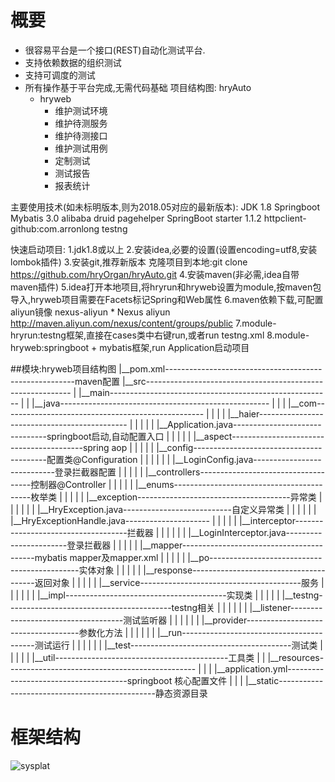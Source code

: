 # 概要
* 很容易平台是一个接口(REST)自动化测试平台.
* 支持依赖数据的组织测试
* 支持可调度的测试
* 所有操作基于平台完成,无需代码基础
项目结构图:
   hryAuto
    * hryweb
        * 维护测试环境
        * 维护待测服务
        * 维护待测接口
        * 维护测试用例
        * 定制测试
        * 测试报告
        * 报表统计

主要使用技术(如未标明版本,则为2018.05对应的最新版本):
    JDK 1.8
    Springboot
    Mybatis 3.0
    alibaba druid
    pagehelper SpringBoot starter 1.1.2
    httpclient-github:com.arronlong
    testng

快速启动项目:
    1.jdk1.8或以上
    2.安装idea,必要的设置(设置encoding=utf8,安装lombok插件)
    3.安装git,推荐新版本
      克隆项目到本地:git clone https://github.com/hryOrgan/hryAuto.git
    4.安装maven(非必需,idea自带maven插件)
    5.idea打开本地项目,将hryrun和hryweb设置为module,按maven包导入,hryweb项目需要在Facets标记Spring和Web属性
    6.maven依赖下载,可配置aliyun镜像
        <mirror>
            <id>nexus-aliyun</id>
            <mirrorOf>*</mirrorOf>
            <name>Nexus aliyun</name>
            <url>http://maven.aliyun.com/nexus/content/groups/public</url>
        </mirror>
    7.module-hryrun:testng框架,直接在cases类中右键run,或者run testng.xml
    8.module-hryweb:springboot + mybatis框架,run Application启动项目


##模块:hryweb项目结构图
|__pom.xml-------------------------------------------------------maven配置
|__src-----------------------------------------------------------
|  |__main-------------------------------------------------------
|  |  |__java----------------------------------------------------
|  |  |  |__com--------------------------------------------------
|  |  |  |  |__haier---------------------------------------------
|  |  |  |  |  |__Application.java-------------------------------springboot启动,自动配置入口
|  |  |  |  |  |__aspect-----------------------------------------spring aop
|  |  |  |  |  |__config-----------------------------------------配置类@Configuration
|  |  |  |  |  |  |__LoginConfig.java----------------------------登录拦截器配置
|  |  |  |  |  |__controllers------------------------------------控制器@Controller
|  |  |  |  |  |__enums------------------------------------------枚举类
|  |  |  |  |  |__exception--------------------------------------异常类
|  |  |  |  |  |  |__HryException.java---------------------------自定义异常类
|  |  |  |  |  |  |__HryExceptionHandle.java---------------------
|  |  |  |  |  |__interceptor------------------------------------拦截器
|  |  |  |  |  |  |__LoginInterceptor.java-----------------------登录拦截器
|  |  |  |  |  |__mapper-----------------------------------------mybatis mapper及mapper.xml
|  |  |  |  |  |__po---------------------------------------------实体对象
|  |  |  |  |  |__response---------------------------------------返回对象
|  |  |  |  |  |__service----------------------------------------服务
|  |  |  |  |  |  |__impl----------------------------------------实现类
|  |  |  |  |  |__testng-----------------------------------------testng相关
|  |  |  |  |  |  |__listener------------------------------------测试监听器
|  |  |  |  |  |  |__provider------------------------------------参数化方法
|  |  |  |  |  |  |__run-----------------------------------------测试运行
|  |  |  |  |  |  |__test----------------------------------------测试类
|  |  |  |  |  |__util-------------------------------------------工具类
|  |  |__resources-----------------------------------------------
|  |  |  |__application.yml--------------------------------------springboot 核心配置文件
|  |  |  |__static-----------------------------------------------静态资源目录

# 框架结构
[sysplat]:https://github.com/lishanghan/easyAuto/blob/master/hrySysPlatform.png
![sysplat]





